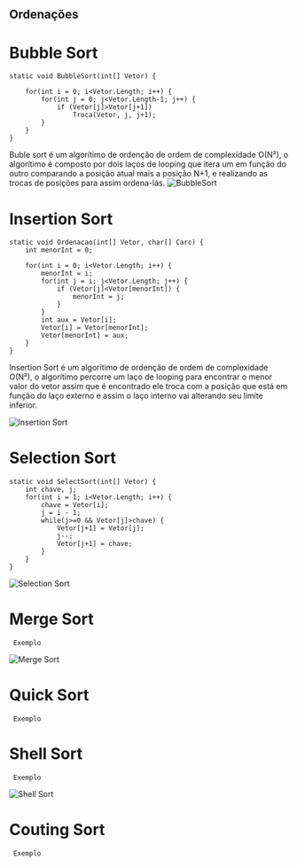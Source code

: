 ﻿## Ordenações

# Bubble Sort

	static void BubbleSort(int[] Vetor) {

	    for(int i = 0; i<Vetor.Length; i++) {
	        for(int j = 0; j<Vetor.Length-1; j++) {
	            if (Vetor[j]>Vetor[j+1])
	                Troca(Vetor, j, j+1);
	        }
	    }
	}
Buble sort é um algorítimo de ordenção de ordem de complexidade O(N²), o algorítimo é composto por dois laços de looping que itera um em função do outro comparando a posição atual mais a posição N+1, e realizando as trocas de posições para assim ordena-lás.
![BubbleSort](https://user-images.githubusercontent.com/71523671/195409233-5dc90cf1-8073-4487-8b8d-3ebb6666ec38.png)

# Insertion Sort

	static void Ordenacao(int[] Vetor, char[] Carc) {
		int menorInt = 0;

		for(int i = 0; i<Vetor.Length; i++) {
			menorInt = i;
			for(int j = i; j<Vetor.Length; j++) {
				if (Vetor[j]<Vetor[menorInt]) {
					menorInt = j;
				}
			}
			int aux = Vetor[i];
			Vetor[i] = Vetor[menorInt];
			Vetor[menorInt] = aux;
		}
	}

Insertion Sort é um algorítimo de ordenção de ordem de complexidade O(N²), o algorítimo percorre um laço de looping para encontrar o menor valor do vetor assim que é encontrado ele troca com a posição que está em função do laço externo e assim o laço interno vai alterando seu limite inferior.

![Insertion Sort](https://user-images.githubusercontent.com/71523671/195409268-2b8db607-e196-4e9f-926d-5617be9dcd46.png)

# Selection Sort

	static void SelectSort(int[] Vetor) {
		int chave, j;
		for(int i = 1; i<Vetor.Length; i++) {
			chave = Vetor[i];
			j = i - 1;
			while(j>=0 && Vetor[j]>chave) {
				Vetor[j+1] = Vetor[j];
				j--;			
				Vetor[j+1] = chave;
			}
		}					
	}
	
![Selection Sort](https://user-images.githubusercontent.com/71523671/195409329-61ae7c94-1860-4761-8a2e-b8ea2031f66d.png)

# Merge Sort

	 Exemplo
![Merge Sort](https://user-images.githubusercontent.com/71523671/195409353-abf182ce-f95f-4e55-a2ed-05d035fed6bc.png)

# Quick Sort

	 Exemplo
# Shell Sort

	 Exemplo
![Shell Sort](https://user-images.githubusercontent.com/71523671/195409449-ebdc7519-887d-4fe8-b3b1-d6363fd0e95a.png)

# Couting Sort

	 Exemplo
